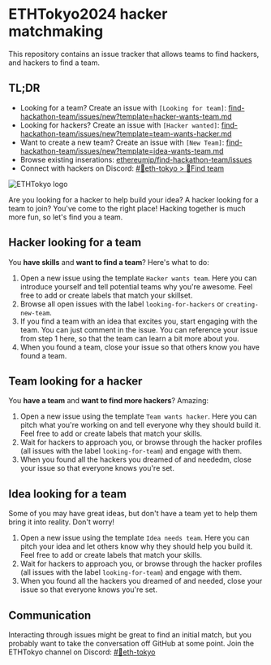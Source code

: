 # ETHTokyo2024 hacker matchmaking

This repository contains an issue tracker that allows teams to find hackers, and hackers to find a team.

## TL;DR

- Looking for a team? Create an issue with `[Looking for team]`: [find-hackathon-team/issues/new?template=hacker-wants-team.md](https://github.com/ethereumjp/find-hackathon-team/issues/new?assignees=&labels=looking-for-team&template=hacker-wants-team.md&title=%5BLFT%5D%3A+)
- Looking for hackers? Create an issue with `[Hacker wanted]`: [find-hackathon-team/issues/new?template=team-wants-hacker.md](https://github.com/ethereumjp/find-hackathon-team/issues/new?assignees=&labels=looking-for-hackers&template=team-wants-hacker.md&title=%5BLFH%5D%3A+)
- Want to create a new team? Create an issue with `[New Team]`: [find-hackathon-team/issues/new?template=idea-wants-team.md](https://github.com/ethereumjp/find-hackathon-team/issues/new?assignees=&labels=creating-new-team&template=idea-wants-team.md&title=%5BNEW%5D%3A+)
- Browse existing inserations: [ethereumjp/find-hackathon-team/issues](https://github.com/ethereumjp/find-hackathon-team/issues)
- Connect with hackers on Discord: [#🗼eth-tokyo > 🧵Find team](https://discord.gg/Tm5jU3DSCE)

![ETHTokyo logo](https://www.ethtokyo.com/logo/ETHTokyoLogo.png)

Are you looking for a hacker to help build your idea? A hacker looking for a team to join? You've come to the right place! Hacking together is much more fun, so let's find you a team.

## Hacker looking for a team

You **have skills** and **want to find a team**? Here's what to do:

1.  Open a new issue using the template `Hacker wants team`. Here you can introduce yourself and tell potential teams why you're awesome. Feel free to add or create labels that match your skillset.
2.  Browse all open issues with the label `looking-for-hackers` or `creating-new-team`.
3.  If you find a team with an idea that excites you, start engaging with the team. You can just comment in the issue. You can reference your issue from step 1 here, so that the team can learn a bit more about you.
4.  When you found a team, close your issue so that others know you have found a team.

## Team looking for a hacker

You **have a team** and **want to find more hackers**? Amazing:

1.  Open a new issue using the template `Team wants hacker`. Here you can pitch what you're working on and tell everyone why they should build it. Feel free to add or create labels that match your skills.
2.  Wait for hackers to approach you, or browse through the hacker profiles (all issues with the label `looking-for-team`) and engage with them.
3.  When you found all the hackers you dreamed of and neededm, close your issue so that everyone knows you're set.

## Idea looking for a team

Some of you may have great ideas, but don't have a team yet to help them bring it into reality. Don't worry!

1.  Open a new issue using the template `Idea needs team`. Here you can pitch your idea and let others know why they should help you build it. Feel free to add or create labels that match your skills.
2.  Wait for hackers to approach you, or browse through the hacker profiles (all issues with the label `looking-for-team`) and engage with them.
3.  When you found all the hackers you dreamed of and needed, close your issue so that everyone knows you're set.

## Communication

Interacting through issues might be great to find an initial match, but you probably want to take the conversation off GitHub at some point. Join the ETHTokyo channel on Discord: [#🗼eth-tokyo](https://discord.gg/Tm5jU3DSCE)
